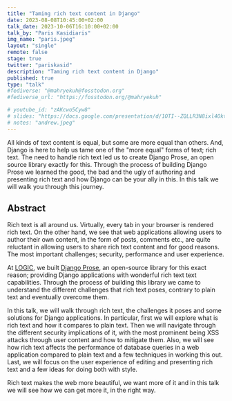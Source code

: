 ```yaml
---
title: "Taming rich text content in Django"
date: 2023-08-08T10:45:00+02:00
talk_date: 2023-10-06T16:10:00+02:00
talk_by: "Paris Kasidiaris"
img_name: "paris.jpeg"
layout: "single"
remote: false
stage: true
twitter: "pariskasid"
description: "Taming rich text content in Django"
published: true
type: "talk"
#fediverse: "@mahryekuh@fosstodon.org"
#fediverse_url: "https://fosstodon.org/@mahryekuh"

# youtube_id: "zAKcwo5Cyw8"
# slides: "https://docs.google.com/presentation/d/1OTI--ZQLLR3N8ixl4OktEwbXfiau_0BNXicl_3j5uYc/edit?usp=sharing"
# notes: "andrew.jpeg"
---
```


All kinds of text content is equal, but some are more equal than others. And, Django is here to help us tame one of the "more equal" forms of text; rich text. The need to handle rich text led us to create Django Prose, an open source library exactly for this. Through the process of building Django Prose we learned the good, the bad and the ugly of authoring and presenting rich text and how Django can be your ally in this. In this talk we will walk you through this journey.

## Abstract

Rich text is all around us. Virtually, every tab in your browser is rendered rich text. On the other hand, we see that web applications allowing users to author their own content, in the form of posts, comments etc., are quite reluctant in allowing users to share rich text content and for good reasons. The most important challenges; security, performance and user experience.

At [LOGIC](https://withlogic.co), we built [Django Prose](https://github.com/withlogicco/django-prose), an open-source library for this exact reason; providing Django applications with wonderful rich text text capabilities. Through the process of building this library we came to understand the different challenges that rich text poses, contrary to plain text and eventually overcome them.

In this talk, we will walk through rich text, the challenges it poses and some solutions for Django applications. In particular, first we will explore what is rich text and how it compares to plain text. Then we will navigate through the different security implications of it, with the most prominent being XSS attacks through user content and how to mitigate them. Also, we will see how rich text affects the performance of database queries in a web application compared to plain text and a few techniques in working this out. Last, we will focus on the user experience of editing and presenting rich text and a few ideas for doing both with style.

Rich text makes the web more beautiful, we want more of it and in this talk we will see how we can get more it, in the right way.



